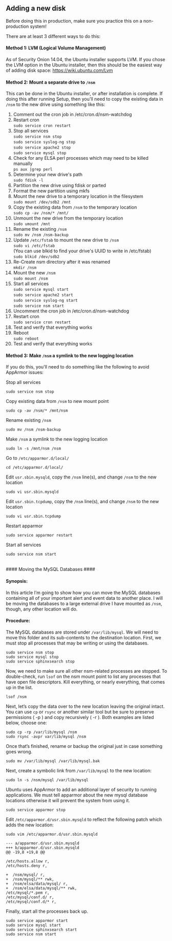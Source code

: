 ## Adding a new disk

Before doing this in production, make sure you practice this on a non-production system!

There are at least 3 different ways to do this:

#### Method 1: LVM (Logical Volume Management)
As of Security Onion 14.04, the Ubuntu installer supports LVM.  If you chose the LVM option in the Ubuntu installer, then this should be the easiest way of adding disk space:
https://wiki.ubuntu.com/Lvm

#### Method 2: Mount a separate drive to `/nsm`
This can be done in the Ubuntu installer, or after installation is complete. If doing this after running Setup, then you'll need to copy the existing data in `/nsm` to the new drive using something like this:

1. Comment out the cron job in /etc/cron.d/nsm-watchdog
1. Restart cron  
`sudo service cron restart`
1. Stop all services  
`sudo service nsm stop`  
`sudo service syslog-ng stop`  
`sudo service apache2 stop`  
`sudo service mysql stop`  
1. Check for any ELSA perl processes which may need to be killed manually  
`ps aux |grep perl`  
1. Determine your new drive's path  
`sudo fdisk -l`  
1. Partition the new drive using fdisk or parted
1. Format the new partition using mkfs
1. Mount the new drive to a temporary location in the filesystem  
`sudo mount /dev/sdb2 /mnt`  
1. Copy the existing data from `/nsm` to the temporary location  
`sudo cp -av /nsm/* /mnt/`
1. Unmount the new drive from the temporary location  
`sudo umount /mnt`
1. Rename the existing `/nsm`  
`sudo mv /nsm /nsm-backup`
1. Update `/etc/fstab` to mount the new drive to `/nsm`  
`sudo vi /etc/fstab`  
(You can use blkid to find your drive's UUID to write in /etc/fstab)  
`sudo blkid /dev/sdb2`
1. Re-Create nsm directory after it was renamed  
`mkdir /nsm`
1. Mount the new `/nsm`  
`sudo mount /nsm`
1. Start all services  
`sudo service mysql start`  
`sudo service apache2 start`  
`sudo service syslog-ng start`  
`sudo service nsm start`  
1. Uncomment the cron job in /etc/cron.d/nsm-watchdog
1. Restart cron  
`sudo service cron restart`
1. Test and verify that everything works
1. Reboot  
`sudo reboot`
1. Test and verify that everything works

#### Method 3: Make `/nsm` a symlink to the new logging location

If you do this, you'll need to do something like the following to avoid AppArmor issues:

Stop all services

```
sudo service nsm stop
```

Copy existing data from `/nsm` to new mount point

```
sudo cp -av /nsm/* /mnt/nsm
```

Rename existing `/nsm`

```
sudo mv /nsm /nsm-backup
```

Make `/nsm` a symlink to the new logging location

```
sudo ln -s /mnt/nsm /nsm
```

Go to `/etc/apparmor.d/local/`

```
cd /etc/apparmor.d/local/
```

Edit `usr.sbin.mysqld`, copy the `/nsm` line(s), and change `/nsm` to the new location

```
sudo vi usr.sbin.mysqld
```

Edit `usr.sbin.tcpdump`, copy the `/nsm` line(s), and change `/nsm` to the new location

```
sudo vi usr.sbin.tcpdump
```

Restart apparmor

```
sudo service apparmor restart
```

Start all services

```
sudo service nsm start
```
<br>
#### Moving the MySQL Databases ####

#### Synopsis: ####

In this article I’m going to show how you can move the MySQL databases containing all of your important alert and event data to another place. I will be moving the databases to a large external drive I have mounted as `/nsm`, though, any other location will do.

#### Procedure: ####

The MySQL databases are stored under `/var/lib/mysql`. We will need to move this folder
and its sub-contents to the destination location. First, we must stop all processes that may
be writing or using the databases.

```
sudo service nsm stop
sudo service mysql stop
sudo service sphinxsearch stop
```

Now, we need to make sure all other nsm-related processes are stopped. To double-check,
run `lsof` on the nsm mount point to list any processes that have open file descriptors. Kill everything,
or nearly everything, that comes up in the list.

```
lsof /nsm
```

Next, let’s copy the data over to the new location leaving the original intact. You can use `cp` or `rsync`
or another similar tool but be sure to preserve permissions ( -p ) and copy recursively ( -r ). Both
examples are listed below, choose one:

```
sudo cp -rp /var/lib/mysql /nsm
sudo rsync -avpr var/lib/mysql /nsm
```

Once that’s finished, rename or backup the original just in case something goes wrong.

```
sudo mv /var/lib/mysql /var/lib/mysql.bak
```

Next, create a symbolic link from `/var/lib/mysql` to the new location:

```
sudo ln -s /nsm/mysql /var/lib/mysql
```

Ubuntu uses AppArmor to add an additional layer of security to running applications.
We must tell apparmor about the new mysql database locations otherwise it will prevent
the system from using it.

```
sudo service apparmor stop
```

Edit `/etc/apparmor.d/usr.sbin.mysqld` to reflect the following patch which adds the new location:
```
sudo vim /etc/apparmor.d/usr.sbin.mysqld
```

```
--- a/apparmor.d/usr.sbin.mysqld
+++ b/apparmor.d/usr.sbin.mysqld
@@ -19,8 +19,8 @@

/etc/hosts.allow r,
/etc/hosts.deny r,

+  /nsm/mysql/ r,
+  /nsm/mysql/** rwk,
+  /nsm/elsa/data/mysql/ r,
+  /nsm/elsa/data/mysql/** rwk,
/etc/mysql/*.pem r,
/etc/mysql/conf.d/ r,
/etc/mysql/conf.d/* r,
```

Finally, start all the processes back up.

```
sudo service apparmor start
sudo service mysql start
sudo service sphinxsearch start
sudo service nsm start
```